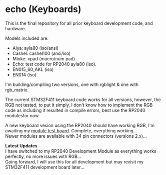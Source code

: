 # echo (Keyboards)
This is the final repository for all prior keyboard development code, and hardware.

Models included are: 
+ Alya: ayla80 (iso/ansi)
+ Cashel: cashel100 (ansi/iso)
+ Mioke: xpad (macro/num pad)
+ Echo: test code for RP2040 ayla80 (iso).
+ EN015_60_AKL (iso)
+ EN014 (iso)

I'm building/compiling two versions, one with rgblight & one with rgb_matrix.

The current STM32F411 keyboard code works for all versions, however, the RGB not tested, to put it simply, I don't know how to implement the RGB code as including it resulted in compile errors, best use the RP2040 modulesfor now.  

A new keyboard vesion using the RP2040 should have working RGB, I'm awaiting my [module test board](https://hackaday.io/project/198392/log/237192-rp2040-version). Complete, everything working...  
Newer modules are available with 34 pin connectors (versions 2.x)...

**Latest Updates**  
I have switched to my RP2040 Development Module as everything works perfectly, no more issues with RGB...  
Going forward, I will use this for all development but may revisit my STM32F411 development board later...
